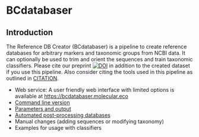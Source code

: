 # BCdatabaser

## Introduction

The Reference DB Creator (BCdatabaser) is a pipeline to create reference databases for arbitrary markers and taxonomic groups from NCBI data.
It can optionally be used to trim and orient the sequences and train taxonomic classifiers.
Please cite our preprint [![DOI](https://img.shields.io/badge/DOI-10.32942%2Fosf.io%2Fcmfu2-blue.svg)](https://doi.org/10.32942/osf.io/cmfu2) in addition to the created dataset if you use this pipeline. Also consider citing the tools used in this pipeline as outlined in [CITATION](../CITATION).

* Web service: A user friendly web interface with limited options is available at https://bcdatabaser.molecular.eco
* [Command line version](cmd.md)
* [Parameters and output](parameters.md)
* [Automated post-processing databases](postprocessing.md)
* Manual changes (adding sequences or modifying taxonomy) 
* Examples for usage with classifiers

 

 
